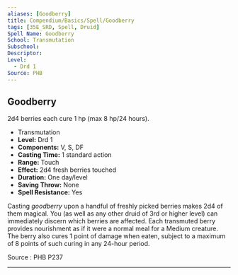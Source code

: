 ```yaml
---
aliases: [Goodberry]
title: Compendium/Basics/Spell/Goodberry
tags: [35E_SRD, Spell, Druid]
Spell Name: Goodberry
School: Transmutation
Subschool: 
Descriptor: 
Level:
  - Drd 1
Source: PHB
---
```



## Goodberry

2d4 berries each cure 1 hp (max 8 hp/24 hours).

*   Transmutation
*   **Level:** Drd 1
*   **Components:** V, S, DF
*   **Casting Time:** 1 standard action
*   **Range:** Touch
*   **Effect:** 2d4 fresh berries touched
*   **Duration:** One day/level
*   **Saving Throw:** None
*   **Spell Resistance:** Yes

<p>Casting <i>goodberry</i> upon a handful of freshly picked berries makes 2d4 of them magical. You (as well as any other druid of 3rd or higher level) can immediately discern which berries are affected. Each transmuted berry provides nourishment as if it were a normal meal for a Medium creature. The berry also cures 1 point of damage when eaten, subject to a maximum of 8 points of such curing in any 24-hour period.</p>

Source : PHB P237

---
